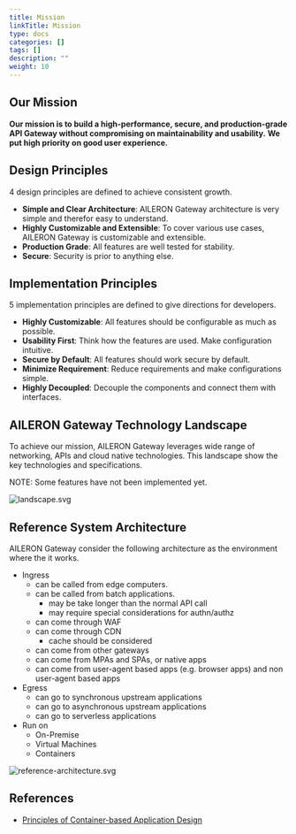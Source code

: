 ```yaml
---
title: Mission
linkTitle: Mission
type: docs
categories: []
tags: []
description: ""
weight: 10
---
```


## Our Mission

**Our mission is to build a high-performance, secure, and production-grade API Gateway without compromising on maintainability and usability.**
**We put high priority on good user experience.**

## Design Principles

4 design principles are defined to achieve consistent growth.

- **Simple and Clear Architecture**: AILERON Gateway architecture is very simple and therefor easy to understand.
- **Highly Customizable and Extensible**: To cover various use cases, AILERON Gateway is customizable and extensible.
- **Production Grade**: All features are well tested for stability.
- **Secure**: Security is prior to anything else.

## Implementation Principles

5 implementation principles are defined to give directions for developers.

- **Highly Customizable**: All features should be configurable as much as possible.
- **Usability First**: Think how the features are used. Make configuration intuitive.
- **Secure by Default**: All features should work secure by default.
- **Minimize Requirement**: Reduce requirements and make configurations simple.
- **Highly Decoupled**: Decouple the components and connect them with interfaces.

## AILERON Gateway Technology Landscape

To achieve our mission, AILERON Gateway leverages wide range of networking, APIs and cloud native technologies.
This landscape show the key technologies and specifications.

NOTE: Some features have not been implemented yet.

![landscape.svg](landscape.svg)

## Reference System Architecture

AILERON Gateway consider the following architecture as the environment where the it works.

- Ingress
  - can be called from edge computers.
  - can be called from batch applications.
    - may be take longer than the normal API call
    - may require special considerations for authn/authz
  - can come through WAF
  - can come through CDN
    - cache should be considered
  - can come from other gateways
  - can come from MPAs and SPAs, or native apps
  - can come from user-agent based apps (e.g. browser apps) and non user-agent based apps
- Egress
  - can go to synchronous upstream applications
  - can go to asynchronous upstream applications
  - can go to serverless applications
- Run on
  - On-Premise
  - Virtual Machines
  - Containers

![reference-architecture.svg](reference-architecture.svg)

## References

- [Principles of Container-based Application Design](https://kubernetes.io/blog/2018/03/principles-of-container-app-design/)
